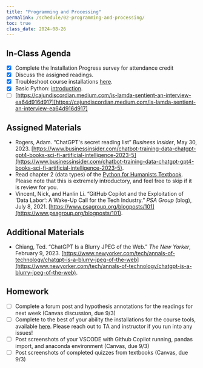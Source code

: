 ```yaml
---
title: "Programming and Processing"
permalink: /schedule/02-programming-and-processing/
toc: true
class_date: 2024-08-26
---
```


## In-Class Agenda

- [x] Complete the Installation Progress survey for attendance credit
- [x] Discuss the assigned readings.
- [x] Troubleshoot course installations [here]({{site.baseurl}}//materials/introducing-humanities-computing/01-course-tools/).
- [x] Basic Python: [introduction](https://python-textbook.pythonhumanities.com/01_intro/01_02-02_data.html#what-is-data).
- [ ] [https://cajundiscordian.medium.com/is-lamda-sentient-an-interview-ea64d916d917][https://cajundiscordian.medium.com/is-lamda-sentient-an-interview-ea64d916d917]

## Assigned Materials

- Rogers, Adam. “ChatGPT's secret reading list” *Business Insider*, May 30, 2023. [https://www.businessinsider.com/chatbot-training-data-chatgpt-gpt4-books-sci-fi-artificial-intelligence-2023-5](https://www.businessinsider.com/chatbot-training-data-chatgpt-gpt4-books-sci-fi-artificial-intelligence-2023-5).
- Read chapter 2 (data types) of the [Python for Humanists Textbook]([https://www.theverge.com/22684730/students-file-folder-directory-structure-education-gen-z](https://python-textbook.pythonhumanities.com/01_intro/01_02-02_data.html#what-is-data)). Please note that this is extremely introductory, and feel free to skip if it is review for you. 
- Vincent, Nick, and Hanlin Li. “GitHub Copilot and the Exploitation of ‘Data Labor’: A Wake-Up Call for the Tech Industry.” *PSA Group* (blog), July 8, 2021. [https://www.psagroup.org/blogposts/101](https://www.psagroup.org/blogposts/101).

## Additional Materials

- Chiang, Ted. “ChatGPT Is a Blurry JPEG of the Web.” *The New Yorker*, February 9, 2023. [https://www.newyorker.com/tech/annals-of-technology/chatgpt-is-a-blurry-jpeg-of-the-web](https://www.newyorker.com/tech/annals-of-technology/chatgpt-is-a-blurry-jpeg-of-the-web).

## Homework

- [ ] Complete a forum post and hypothesis annotations for the readings for next week (Canvas discussion, due 9/3)
- [ ] Complete to the best of your ability the installations for the course tools, available [here]({{site.baseurl}}//materials/introducing-humanities-computing/01-course-tools/). Please reach out to TA and instructor if you run into any issues!
- [ ] Post screenshots of your VSCODE with Github Copilot running, pandas import, and anaconda environment (Canvas, due 9/3)
- [ ] Post screenshots of completed quizzes from textbooks (Canvas, due 9/3)

